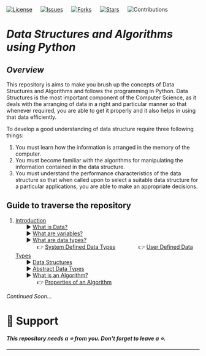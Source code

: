 [![License](https://img.shields.io/github/license/bishtanuj/Data-Structure-Using-Python?style=for-the-badge)](./LICENSE) &emsp;
[![Issues](https://img.shields.io/github/issues/bishtanuj/Data-Structure-Using-Python?style=for-the-badge)](./ISSUES) &emsp;
[![Forks](https://img.shields.io/github/forks/bishtanuj/Data-Structure-Using-Python?style=for-the-badge)](./FORKS) &emsp;
[![Stars](https://img.shields.io/github/stars/bishtanuj/Data-Structure-Using-Python?style=for-the-badge)](./STARS) &emsp;
![Contributions](https://img.shields.io/static/v1.svg?label=Contributions&message=Welcome&style=for-the-badge&color=green) 

# _Data Structures and Algorithms using Python_

## _Overview_
This repository is aims to make you brush up the concepts of Data Structures and Algorithms and follows the programming in Python. Data Structures is the most important component of the Computer Science, as it deals with the arranging of data in a right and particular manner so that whenever required, you are able to get it properly and it also helps in using that data efficiently.

To develop a good understanding of data structure require three following things: <br>
1. You must learn how the information is arranged in the memory of the computer. 
2. You must become familiar with the algorithms for manipulating the information contained in the data structure.
3. You must understand the performance characteristics of the data structure so that when called upon to select a suitable data structure for a particular applications, you are able to make an appropriate decisions.


## Guide to traverse the repository
1. [Introduction](/Main/Readings/Introduction.md) <br>
&emsp;&emsp;▶️ [What is Data?](/Main/Readings/Introduction.md#what-is-data) <br>
&emsp;&emsp;▶️ [What are variables?](/Main/Readings/Introduction.md#what-are-variables) <br>
&emsp;&emsp;▶️ [What are data types?](/Main/Readings/Introduction.md#what-are-data-types) <br>
&emsp;&emsp;&emsp;&emsp;👉 [System Defined Data Types](/Main/Readings/Introduction.md#system-defined-data-types-primitive-data-types)
&emsp;&emsp;&emsp;&emsp;👉 [User Defined Data Types](/Main/Readings/Introduction.md#user-defined-data-types) <br>
&emsp;&emsp;▶️ [Data Structures](/Main/Readings/Introduction.md#data-structures) <br>
&emsp;&emsp;▶️ [Abstract Data Types](/Main/Readings/Introduction.md#abstract-data-types) <br>
&emsp;&emsp;▶️ [What is an Algorithm?](/Main/Readings/Introduction.md#what-is-an-algorithm) <br>
&emsp;&emsp;&emsp;&emsp;👉 [Properties of an Algorithm](/Main/Readings/Introduction.md#properties-of-an-algorithm)

_Continued Soon..._

# :pray: Support
***This repository needs a :star: from you. Don't forget to leave a :star:.***

---
